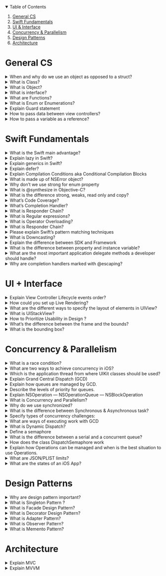 <!-- TABLE OF CONTENTS -->
<details open="open">
  <summary>Table of Contents</summary>
  <ol>
    <li><a href="#General-CS">General CS</a></li>
    <li><a href="#Swift-Fundamentals">Swift Fundamentals</a></li>
    <li><a href="#UI-&-Interface">UI & Interface</a></li>
    <li><a href="#Concurrency-&-Parallelism">Concurrency & Parallelism</a></li>
    <li><a href="#Design-Patterns">Design Patterns</a></li>
    <li><a href="#Architecture">Architecture</a></li>
  </ol>
</details>

# General CS

<details>
<summary>
When and why do we use an object as opposed to a struct?
</summary>

| Struct      | Class (Object) |
| :---        |    :--------:  |
| value type | reference type | 
| organized memory |  full object oriented functionality<br> (methods, data, virtual functions, <br>inheritance, etc) |

- When you copy a struct, you end up with two unique copies of the data

- When you copy a class, you end up with two references to one instance of the data

- **Struct** is faster than Class because: To store class, Apple first finds memory in Heap, then maintain the extra field to RETAIN count. Also, store reference of Heap into Stack. So when it comes to access part, it has to process stack and heap

</details>

<details>
<summary>
What is Class?
</summary>

A **class** is an object and how it works. i.e., a class is like a blueprint of an object
</details>

<details>
<summary>
What is Object?
</summary>
An object is an instance of a class
</details>

<details>
<summary>
What is interface?
</summary>

- Like a class, an interface defines methods

- Unlike a class, an interface never implements methods;

- classes that implement the interface implement the methods defined by the interface
</details>

<details>
<summary>
What are Functions?
</summary>
self contained chunks of code that perform specific tasks 
</details>

<details>
<summary>
What is Enum or Enumerations?
</summary>

- **Enumerations** define a finite number of states, and can bundle associated values with each individual state

- you can use them to model the state of your app and its internal processes
</details>


<details>
<summary>
Explain Guard statement
</summary>
a statement that is essentially a redirection or early exit of a statement or function to prevent crashing and incorrect data
</details>


<details>
<summary>
How to pass data between view controllers?
</summary>
There are 3 ways to pass data between view controllers.

- **Segue**, in prepareForSegue method (Forward) - visual connectors between view controllers in storyboards

- **Delegate** (Backward) - design pattern that allows one object to send messages to another object when a specific event happens.

- **Setting variable directly** (Forward) - getting/settings variables within classes 

</details>

<details>
<summary>
How to pass a variable as a reference?
</summary>
there are two types of variables: reference and value types. 

- by passing value type, the variable will create a copy of its data

- by passing reference type variable will just point to the original data in the memory

Arguments are passed by assignment. The rationale behind this is twofold:

- the parameter passed in is actually a reference to an object (but the reference is passed by value)

- some data types are mutable, but others aren't
</details>


# Swift Fundamentals

<details>
<summary>
What is the Swift main advantage?
</summary>

</details>

<details>
<summary>
Explain lazy in Swift?
</summary>

</details>

<details>
<summary>
 Explain generics in Swift?
</summary>

</details>

<details>
<summary>
Explain defer?
</summary>

</details>

<details>
<summary>
Explain Compilation Conditions aka Conditional Compilation Blocks
</summary>
A conditional compilation block allows code to be conditionally compiled depending on the value of one or more compilation conditions.

Every conditional compilation block begins with the **#if** compilation directive and ends with the **#endif** compilation directive.

### Sample Code

```Swift
#if compiler(>=5)
print("Compiled with the Swift 5 compiler or later")
#endif
#if swift(>=4.2)
print("Compiled in Swift 4.2 mode or later")
#endif
#if compiler(>=5) && swift(<5)
print("Compiled with the Swift 5 compiler or later in a Swift mode earlier than 5")
#endif
// Prints "Compiled with the Swift 5 compiler or later"
// Prints "Compiled in Swift 4.2 mode or later"
// Prints "Compiled with the Swift 5 compiler or later in a Swift mode earlier than 5"
```
</details>

<details>
<summary>
What is made up of NSError object?
</summary>
NSError is information about an error condition including a domain, a domain-specific error code, and application-specific information (i.e. user info dictionary).

### Sample Code

```Swift
init(domain: String, code: Int, userInfo: [String : Any]?)
// Returns an NSError object initialized for a given domain and code with a given userInfo dictionary.
```
</details>



<details>
<summary>
Why don’t we use strong for enum property
</summary>
Enums are not objects, so we don’t specify strong or weak
</details>

<details>
<summary>
What is @synthesize in Objective-C?
</summary>
Synthesize generates getter and setter methods for your property.
</details>


<details>
<summary>
What is the difference strong, weaks, read only and copy?
</summary>
strong, weak, assign property attributes define how memory for that property will be managed.

**Strong** means that the reference count will be increased and the reference to it will be maintained through the life of the object

**Weak** ( non-strong reference ), means that we are pointing to an object but not increasing its reference count. It’s often used when creating a parent child relationship. The parent has a strong reference to the child but the child only has a weak reference to the parent.

**Read-only**, we can set the property initially but then it can’t be changed.

**Copy** means that we’re copying the value of the object when it’s created. Also prevents its value from changing.

</details>

<details>
<summary>
What’s Code Coverage?
</summary>
Code coverage is a metric that helps us to measure the value of our unit tests.
</details>

<details>
<summary>
What’s Completion Handler?
</summary>
A completion handler is a closure (“a self-contained block of functionality that can be passed around and used in your code”). It gets passed to a function as an argument and then called when that function is done.

The completion handler takes a chunk of code with 3 arguments: **(NSData?, NSURLResponse?, NSError?)**

They're super convenient when making an API call, and we need to do something when that task is done, like updating the UI to show the data from the API call.
</details>


<details>
<summary>
What is Responder Chain?
</summary>

</details>


<details>
<summary>
What is Regular expressions?
</summary>

</details>


<details>
<summary>
What is Operator Overloading?
</summary>

</details>


<details>
<summary>
What is Responder Chain?
</summary>

</details>



<details>
<summary>
Please explain Swift’s pattern matching techniques
</summary>

</details>


<details>
<summary>
What is Downcasting?
</summary>
When we’re casting an object to another type in Objective-C, it’s pretty simple since there’s only one way to do it. In Swift, though, there are two ways to cast — one that’s safe and one that’s not.

- **as** used for upcasting and type casting to bridged type

- **as?** used for safe casting, return nil if failed

- **as!** used to force casting, crash if failed. should only be used when we know the downcast will succeed.
</details>


<details>
<summary>
Explain the difference between SDK and Framework
</summary>

**SDK** is a set of software development tools. This set is used for the creation of applications. 

**Framework** is basically a platform which is used for developing software applications. It provides the necessary foundation on which the programs can be developed for a specific platform. 

SDK and Framework complement each other, and SDKs are available for frameworks.
</details>

<details>
<summary>
What is the difference between property and instance variable?
</summary>

**Property** is a more abstract concept. 

**Instance** variable is literally just a storage slot, as a slot in a struct. 

Normally other objects are never supposed to access them directly. Usually, a property will return or set an instance variable, but it could use data from several or none at all.
</details>

<details>
<summary>
What are the most important application delegate methods a developer should handle?
</summary>
The seven most important application delegate methods a developer should handle are:

- **application:willFinishLaunchingWithOptions**
    Method called when the launch process is initiated. This is the first opportunity to execute any code within the app.

- **application:didFinishLaunchingWithOptions**
    Method called when the launch process is nearly complete. Since this method is called is before any of the app’s windows are displayed, it is the last opportunity to prepare the interface and make any final adjustments.

- **applicationDidBecomeActive**
    Once the application has become active, the application delegate will receive a callback notification message via the method applicationDidBecomeActive.
    
    This method is also called each time the app returns to an active state from a previous switch to inactive from a resulting phone call or SMS.

- **applicationWillResignActive**
    There are several conditions that will spawn the **applicationWillResignActive** method. 
    
    Each time a temporary event, such as a phone call, happens this method gets called. It is also important to note that “quitting” an iOS app does not terminate the processes, but rather moves the app to the background.

- **applicationDidEnterBackground**
    This method is called when an iOS app is running, but no longer in the foreground. 
    
    In other words, the user interface is not currently being displayed. 
    
    The app has approximately five seconds to perform tasks and return. If the method does not return within five seconds, the application is terminated.

- **applicationWillEnterForeground**
    This method is called as an app is preparing to move from the background to the foreground. 
    
    The app, however, is not moved into an active state without the **applicationDidBecomeActive** method being called. This method gives a developer the opportunity to re-establish the settings of the previous running state before the app becomes active.

- **applicationWillTerminate**
    This method notifies your application delegate when a termination event has been triggered. 
    
    Hitting the home button no longer quits the application. 
    
    Force quitting the iOS app, or shutting down the device triggers the **applicationWillTerminate** method. This is an opportunity to save the application configuration, settings, and user preferences.

### Two more delegate functions come with iOS13

- **configurationForConnecting**
    It returns the configuration data for UIKit to use when creating a new scene.

- **didDiscardSceneSessions**
    This method is called as an app’s user closed one or more scenes via the app switcher.
</details>

<details>
<summary>
Why are completion handlers marked with @escaping?
</summary>
Because they are executed some point after the enclosing function has been executed.
</details>


# UI + Interface

<details>
<summary>
Explain View Controller Lifecycle events order?
</summary>
There are a few different lifecycle events:

- **loadView**

    Creates the view that the controller manages. It’s only called when the view controller is created and only when done programatically. It is responsible for making the view property exist in the first place.

- **viewDidLoad**

    Called after the controller’s view is loaded into memory. It’s only called when the view is created.

- **viewWillAppear**

    It’s called whenever the view is presented on the screen. In this step the view has bounds defined but the orientation is not applied.

- **viewWillLayoutSubviews**

    Called to notify the view controller that its view is about to layout its subviews. This method is called every time the frame changes

- **viewDidLayoutSubviews**

    Called to notify the view controller that its view has just laid out its subviews. Make additional changes here after the view lays out its subviews.

- **viewDidAppear**

    Notifies the view controller that its view was added to a view hierarchy.

- **viewWillDisappear**

    Before the transition to the next view controller happens and the origin view controller gets removed from screen, this method gets called.

- **viewDidDisappear**

    After a view controller gets removed from the screen, this method gets called. You usually override this method to stop tasks that are should not run while a view controller is not on screen.

- **viewWillTransition(to:with:)**

    When the interface orientation changes, UIKit calls this method on the window’s root view controller before the size changes are about to be made. The root view controller then notifies its child view controllers, propagating the message throughout the view controller hierarchy.
</details>

<details>
<summary>
How could you set up Live Rendering?
</summary>
The attribute @IBDesignable lets Interface Builder perform live updates on a particular view. 

**IBDesignable** requires Init frame to be defined as well in UIView class.

### Sample Code

```Swift 
@IBDesignable 
class MyCustomView: UIView {
   let textLabel = UILabel()

   required init(coder aDecoder: NSCoder) {
         super.init(coder: aDecoder)!
         setupView()
   }
   override init(frame: CGRect) {
          super.init(frame: frame)
          setupView()
   }
```
</details>

<details>
<summary>
What are the different ways to specify the layout of elements in UIView?
</summary>

</details>

<details>
<summary>
What is UIStackView?
</summary>
UIStackView provides a way to layout a series of views horizontally or vertically. We can define how the contained views adjust themselves to the available space.
</details>

<details>
<summary>
How to Prioritize Usability in Design ?
</summary>
Broke down its design process to prioritize usability in 4 steps:

- Think like the user, then design the UX.

- Remember that users are people, not demographics.

- When promoting an app, consider all the situations in which it could be useful.

- Keep working on the utility of the app even after launch.
</details>

<details>
<summary>
What’s the difference between the frame and the bounds?
</summary>
The **bounds** of a UIView is the rectangle, expressed as a location (x,y) and size (width, height) relative to its own coordinate system (0,0). 

The **frame** of a UIView is the rectangle, expressed as a location (x,y) and size (width, height) relative to the superview it is contained within.
</details>

<details>
<summary>
What is the bounding box?
</summary>
The bounding box is a term used in geometry; it refers to the smallest measure (area or volume) within which a given set of points.
</details>


# Concurrency & Parallelism

<details>
<summary>
What is a race condition?
</summary>

</details>

<details>
<summary>
What are two ways to achieve concurrency in iOS?
</summary>
Dispatch queues, Operation queues, handling threads manually.
</details>

<details>
<summary>
Which is the application thread from where UIKit classes should be used?
</summary>
The main thread.
</details>

<details>
<summary>
Explain Grand Central Dispatch (GCD)
</summary>

</details>

<details>
<summary>
Explain how queues are managed by GCD.
</summary>

</details>

<details>
<summary>
Describe the levels of priority for queues.
</summary>

- **.userInteractive** - interacting with users
    high

- **.userInitiated** - initiated/started by user 
    default

- **.utility**
    low

- **.background**
    background

</details>

<details>
<summary>
Explain NSOperation — NSOperationQueue — NSBlockOperation
</summary>

</details>

<details>
<summary>
What is Concurrency and Parallelism?
</summary>

- **Concurrency**: the ability to decompose a program, algorithm, or problem into smaller components or units that can be executed out-of-order, or in partial order, without affecting the final outcome. ie. **Concurrency** is the act of dividing up work.

- **Parallelism**: Parallel programming utilizes a shift from procedural tasks, which run sequentially, to tasks that run at the same time.

### Short of it:

- **Concurrency** is about dealing with lots of things at once.

- **Parallelism** is about doing lots of things at once

</details>

<details>
<summary>
Why do we use synchronized?
</summary>
Synchronized guarantees that only one thread can be executing that code in the block at any given time.
</details>

<details>
<summary>
What is the difference between Synchronous & Asynchronous task?
</summary>
Synchronous: waits until the task have completed 

Asynchronous: completes a task in the background and can notify you when complete
</details>

<details>
<summary>
Specify types of concurrency challenges: 
</summary>

- **Deadlocks**

- **Priority Inversion**

- **Race Conditions**

- **Critical Section**

- **Locking(mutexes, rendez vous, semaphores)**
    A **mutex** is like a token that passes from one thread to another, allowing one thread at a time to proceed.

    **rendez vous**: Threads that get to the rendezvous point wait until all the threads have reached the rendezvous point, and then they continue.     

</details>

<details>
<summary>
What are ways of executing work with GCD 
</summary>

- **Readers-Writers Problem**

- **DispatchWorkItem**

- **DispatchGroups**

- **Concurrent Loops**

- **Delayed Task Execution**

</details>


<details>
<summary>
What is Dynamic Dispatch?
</summary>
Dynamic Dispatch is the process of selecting which implementation of a polymorphic operation that’s a method or a function to call at run time. 

i.e When a class to override methods and properties declared in its superclasses
</details>

<details>
<summary>
Define a semaphore
</summary>
A data structure that is useful for solving a variety of synchronization problems
</details>

<details>
<summary>
What is the difference between a serial and a concurrent queue?
</summary>

- **Serial queues** (aka private dispatch queues) execute one task at a time in the order in which they are added to the queue

- **Concurrent queues** (also known as a type of global dispatch queue) execute one or more tasks concurrently, but tasks are still started in the order in which they were added to the queue
</details>

<details>
<summary>
How does the class DispatchSemaphore work
</summary>
An object that controls access to a resource across multiple execution contexts through use of a traditional counting semaphore.

Increment a semaphore count by calling **signal()**

Decrement a semaphore count by calling **wait()** or one of its variants that specifies a timeout.

#### Two components:

- **A threads queue** - used by the semaphore to keep track of waiting threads in FIFO order (The first thread entered to the queue will be the first to get access to the shared resource once it is available).

- **A counter value** - used by the semaphore to decide if a thread should get access to a shared resource or not. The counter value changes when we call signal() or wait() functions.

</details>

<details>
<summary>
Explain how Operations can be managed and when is the best situation to use Operations.
</summary>

Managed in a blockOperation, blockOperations are then used in

```class OperationQueue : NSObject``` 

**blockOperations** are a bridge between GCD and Operations 

- best used for developer control and code reusability 

</details>

<details>
<summary>
What are JSON/PLIST limits?
</summary>

</details>

<details>
<summary>
What are the states of an iOS App?
</summary>

- **Non-running** — The app is not running.

- **Inactive** — The app is running in the foreground, but not receiving events. An iOS app can be placed into an inactive state, for example, when a call or SMS message is received.

- **Active** — The app is running in the foreground, and receiving events.

- **Background** — The app is running in the background, and executing code.

- **Suspended** — The app is in the background, but no code is being executed.
</details>

# Design Patterns

<details>
<summary>
Why are design pattern important?
</summary>
Design patterns are reusable solutions to common problems in software design. They’re templates designed to help you write code that’s easy to understand and reuse. 

Most common Cocoa design patterns:
- **Creational**: Singleton.

- **Structural**: Decorator, Adapter, Facade.

- **Behavioral**: Observer, and, Memento
</details>


<details>
<summary>
What is Singleton Pattern ?
</summary>

</details>


<details>
<summary>
What is Facade Design Pattern?
</summary>

</details>

<details>
<summary>
What is Decorator Design Pattern?
</summary>

</details>

<details>
<summary>
What is Adapter Pattern?
</summary>

</details>

<details>
<summary>
What is Observer Pattern?
</summary>

</details>


<details>
<summary>
What is Memento Pattern?
</summary>

</details>

# Architecture

<details>
<summary>
Explain MVC
</summary>

</details>

<details>
<summary>
Explain MVVM
</summary>

</details>